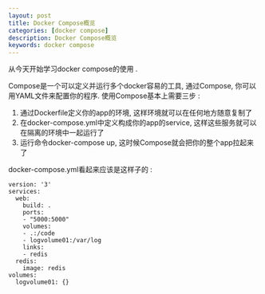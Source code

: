 ```yaml
---
layout: post  
title: Docker Compose概览  
categories: [docker compose]  
description: Docker Compose概览  
keywords: docker compose  
---
```


从今天开始学习docker compose的使用 .

Compose是一个可以定义并运行多个docker容易的工具, 通过Compose, 你可以用YAML文件来配置你的程序.
使用Compose基本上需要三步 :  
1. 通过Dockerfile定义你的app的环境, 这样环境就可以在任何地方随意复制了  
2. 在docker-compose.yml中定义构成你的app的service, 这样这些服务就可以在隔离的环境中一起运行了  
3. 运行命令docker-compose up, 这时候Compose就会把你的整个app拉起来了  

docker-compose.yml看起来应该是这样子的 :  
```
version: '3'
services:
  web:
    build: .
    ports:
    - "5000:5000"
    volumes:
    - .:/code
    - logvolume01:/var/log
    links:
    - redis
  redis:
    image: redis
volumes:
  logvolume01: {}
```